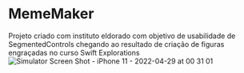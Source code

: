 # MemeMaker
Projeto criado com instituto eldorado com objetivo de usabilidade de SegmentedControls chegando ao resultado de criação de figuras engraçadas no curso Swift Explorations
![Simulator Screen Shot - iPhone 11 - 2022-04-29 at 00 31 01](https://user-images.githubusercontent.com/62676609/165881466-d3ef7c6f-e97f-4b42-8939-a530a58feb6e.png)
